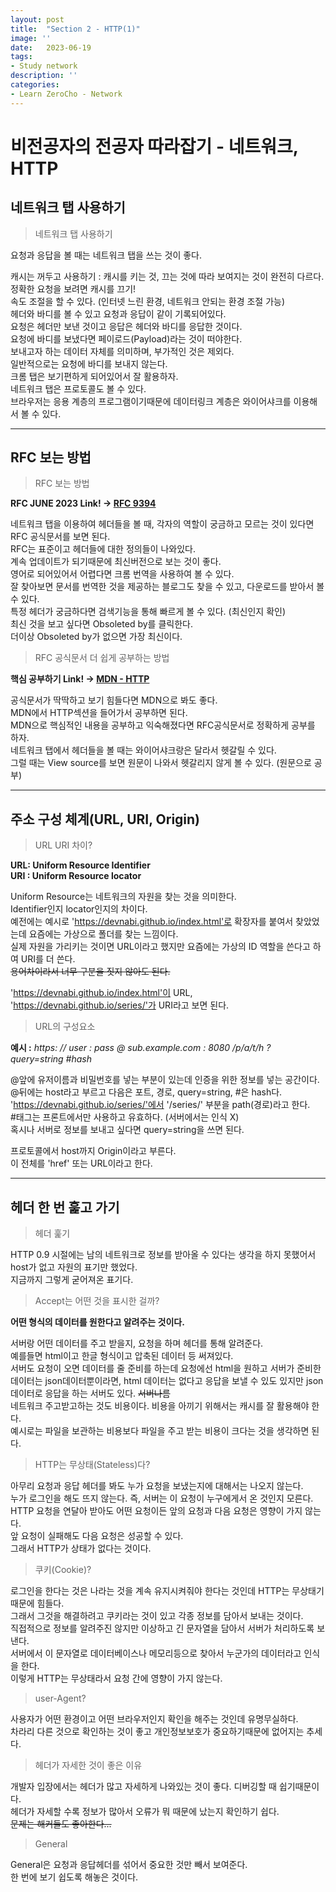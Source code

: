 ```yaml
---
layout: post
title:  "Section 2 - HTTP(1)"
image: ''
date:   2023-06-19
tags:
- Study network
description: ''
categories:
- Learn ZeroCho - Network
---
```


# 비전공자의 전공자 따라잡기 - 네트워크, HTTP

## 네트워크 탭 사용하기

> 네트워크 탭 사용하기

요청과 응답을 볼 때는 네트워크 탭을 쓰는 것이 좋다.<br/>

캐시는 꺼두고 사용하기 : 캐시를 키는 것, 끄는 것에 따라 보여지는 것이 완전히 다르다.<br/>
정확한 요청을 보려면 캐시를 끄기!<br/>
속도 조절을 할 수 있다. (인터넷 느린 환경, 네트워크 안되는 환경 조절 가능)<br/>
헤더와 바디를 볼 수 있고 요청과 응답이 같이 기록되어있다.<br/>
요청은 헤더만 보낸 것이고 응답은 헤더와 바디를 응답한 것이다.<br/>
요청에 바디를 보냈다면 페이로드(Payload)라는 것이 떠야한다.<br/>
보내고자 하는 데이터 자체를 의미하며, 부가적인 것은 제외다.<br/>
일반적으로는 요청에 바디를 보내지 않는다.<br/>
크롬 탭은 보기편하게 되어있어서 잘 활용하자.<br/>
네트워크 탭은 프로토콜도 볼 수 있다.<br/>
브라우저는 응용 계층의 프로그램이기때문에 데이터링크 계층은 와이어샤크를 이용해서 볼 수 있다.

___

## RFC 보는 방법

> RFC 보는 방법

**RFC JUNE 2023 Link! -> [RFC 9394](https://www.rfc-editor.org/info/rfc9394)**

네트워크 탭을 이용하여 헤더들을 볼 때, 각자의 역할이 궁금하고 모르는 것이 있다면 RFC 공식문서를 보면 된다.<br/>
RFC는 표준이고 헤더들에 대한 정의들이 나와있다.<br/>
계속 업데이트가 되기때문에 최신버전으로 보는 것이 좋다.<br/>
영어로 되어있어서 어렵다면 크롬 번역을 사용하여 볼 수 있다.<br/>
잘 찾아보면 문서를 번역한 것을 제공하는 블로그도 찾을 수 있고, 다운로드를 받아서 볼 수 있다.<br/>
특정 헤더가 궁금하다면 검색기능을 통해 빠르게 볼 수 있다. (최신인지 확인)<br/>
최신 것을 보고 싶다면 Obsoleted by를 클릭한다.<br/>
더이상 Obsoleted by가 없으면 가장 최신이다.<br/>

> RFC 공식문서 더 쉽게 공부하는 방법

**핵심 공부하기 Link! -> [MDN - HTTP](https://developer.mozilla.org/ko/docs/Web/HTTP)**

공식문서가 딱딱하고 보기 힘들다면 MDN으로 봐도 좋다.<br/>
MDN에서 HTTP섹션을 들어가서 공부하면 된다.<br/>
MDN으로 핵심적인 내용을 공부하고 익숙해졌다면 RFC공식문서로 정확하게 공부를 하자.<br/>
네트워크 탭에서 헤더들을 볼 때는 와이어샤크랑은 달라서 헷갈릴 수 있다.<br/>
그럴 때는 View source를 보면 원문이 나와서 헷갈리지 않게 볼 수 있다. (원문으로 공부)<br/>

___

## 주소 구성 체계(URL, URI, Origin)

> URL URI 차이?

**URL: Uniform Resource Identifier<br/> URI : Uniform Resource locator**

Uniform Resource는 네트워크의 자원을 찾는 것을 의미한다.<br/>
Identifier인지 locator인지의 차이다.<br/>
예전에는 예시로 'https://devnabi.github.io/index.html'로 확장자를 붙여서 찾았었는데 요즘에는 가상으로 폴더를 찾는 느낌이다.<br/>
실제 자원을 가리키는 것이면 URL이라고 했지만 요즘에는 가상의 ID 역할을 쓴다고 하여 URI를 더 쓴다.<br/>
~~용어차이라서 너무 구분을 짓지 않아도 된다.~~

'https://devnabi.github.io/index.html'이 URL,<br/>
'https://devnabi.github.io/series/'가 URI라고 보면 된다.

> URL의 구성요소

**예시 :** *https: // user : pass @ sub.example.com : 8080 /p/a/t/h ? query=string #hash*

@앞에 유저이름과 비밀번호를 넣는 부분이 있는데 인증을 위한 정보를 넣는 공간이다.<br/>
@뒤에는 host라고 부르고 다음은 포트, 경로, query=string, #은 hash다.<br/>
'https://devnabi.github.io/series/'에서 '/series/' 부분을 path(경로)라고 한다.<br/>
 #태그는 프론트에서만 사용하고 유효하다. (서버에서는 인식 X)<br/>
혹시나 서버로 정보를 보내고 싶다면 query=string을 쓰면 된다.<br/>

프로토콜에서 host까지 Origin이라고 부른다.<br/>
이 전체를 'href' 또는 URL이라고 한다.

___

## 헤더 한 번 훑고 가기

> 헤더 훑기

HTTP 0.9 시절에는 남의 네트워크로 정보를 받아올 수 있다는 생각을 하지 못했어서 host가 없고 자원의 표기만 했었다.<br/>
지금까지 그렇게 굳어져온 표기다.

> Accept는 어떤 것을 표시한 걸까?

**어떤 형식의 데이터를 원한다고 알려주는 것이다.**<br/>

서버랑 어떤 데이터를 주고 받을지, 요청을 하며 헤더를 통해 알려준다.<br/>
예를들면 html이고 한글 형식이고 압축된 데이터 등 써져있다.<br/>
서버도 요청이 오면 데이터를 줄 준비를 하는데 요청에선 html을 원하고 서버가 준비한 데이터는 json데이터뿐이라면, html 데이터는 없다고 응답을 보낼 수 있도 있지만 json데이터로 응답을 하는 서버도 있다. ~~서버나름~~<br/>
네트워크 주고받고하는 것도 비용이다. 비용을 아끼기 위해서는 캐시를 잘 활용해야 한다.<br/>
예시로는 파일을 보관하는 비용보다 파일을 주고 받는 비용이 크다는 것을 생각하면 된다.

> HTTP는 무상태(Stateless)다?

아무리 요청과 응답 헤더를 봐도 누가 요청을 보냈는지에 대해서는 나오지 않는다.<br/>
누가 로그인을 해도 뜨지 않는다. 즉, 서버는 이 요청이 누구에게서 온 것인지 모른다.<br/>
HTTP 요청을 연달아 받아도 어떤 요청이든 앞의 요청과 다음 요청은 영향이 가지 않는다.<br/>
앞 요청이 실패해도 다음 요청은 성공할 수 있다.<br/>
그래서 HTTP가 상태가 없다는 것이다.<br/>

> 쿠키(Cookie)?

로그인을 한다는 것은 나라는 것을 계속 유지시켜줘야 한다는 것인데 HTTP는 무상태기때문에 힘들다.<br/>
그래서 그것을 해결하려고 쿠키라는 것이 있고 각종 정보를 담아서 보내는 것이다.<br/>
직접적으로 정보를 알려주진 않지만 이상하고 긴 문자열을 담아서 서버가 처리하도록 보낸다.<br/>
서버에서 이 문자열로 데이터베이스나 메모리등으로 찾아서 누군가의 데이터라고 인식을 한다.<br/>
이렇게 HTTP는 무상태라서 요청 간에 영향이 가지 않는다.

> user-Agent?

사용자가 어떤 환경이고 어떤 브라우저인지 확인을 해주는 것인데 유명무실하다.<br/>
차라리 다른 것으로 확인하는 것이 좋고 개인정보보호가 중요하기때문에 없어지는 추세다.

> 헤더가 자세한 것이 좋은 이유

개발자 입장에서는 헤더가 많고 자세하게 나와있는 것이 좋다. 디버깅할 때 쉽기때문이다.<br/>
헤더가 자세할 수록 정보가 많아서 오류가 뭐 때문에 났는지 확인하기 쉽다.<br/>
~~문제는 해커들도 좋아한다...~~

> General

General은 요청과 응답헤더를 섞어서 중요한 것만 빼서 보여준다.<br/>
한 번에 보기 쉽도록 해놓은 것이다.
